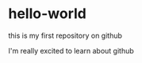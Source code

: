 hello-world
===========

this is my first repository on github

I'm really excited to learn about github
